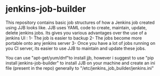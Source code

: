 # jenkins-job-builder

This repository contains basic job structures of how a Jenkins job created using JJB looks like.
JJB uses YAML code to create, maintain, update, delete jenkins jobs. Its gives you various advantages over the use of a jenkins UI :
1- The job is easier to backup
2- The jobs become more portable onto any jenkins server
3- Once you have a lot of jobs running on you CI server, its easier to use JJB to maintain and update these jobs.

You can use "apt-get/yum/dnf"to install jjb, however i suggest to use "pip install jenkins-job-builder" to install JJB on your machine and create an ini file (present in the repo) generally to "/etc/jenkins_job_builder/jenkins.ini"
